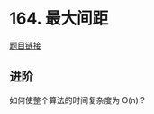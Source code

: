 # 164. 最大间距

[题目链接](https://leetcode-cn.com/problems/maximum-gap/description/)

## 进阶

如何使整个算法的时间复杂度为 O(n) ?

